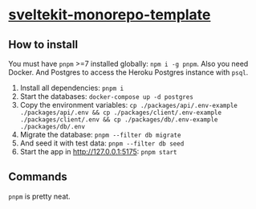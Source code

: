 # [sveltekit-monorepo-template](https://github.com/teemukoivisto/sveltekit-monorepo-template)

## How to install

You must have `pnpm` >=7 installed globally: `npm i -g pnpm`. Also you need Docker. And Postgres to access the Heroku Postgres instance with `psql`.

1. Install all dependencies: `pnpm i`
2. Start the databases: `docker-compose up -d postgres`
3. Copy the environment variables: `cp ./packages/api/.env-example ./packages/api/.env && cp ./packages/client/.env-example ./packages/client/.env && cp ./packages/db/.env-example ./packages/db/.env`
4. Migrate the database: `pnpm --filter db migrate`
5. And seed it with test data: `pnpm --filter db seed`
6. Start the app in http://127.0.0.1:5175: `pnpm start`

## Commands

`pnpm` is pretty neat.
